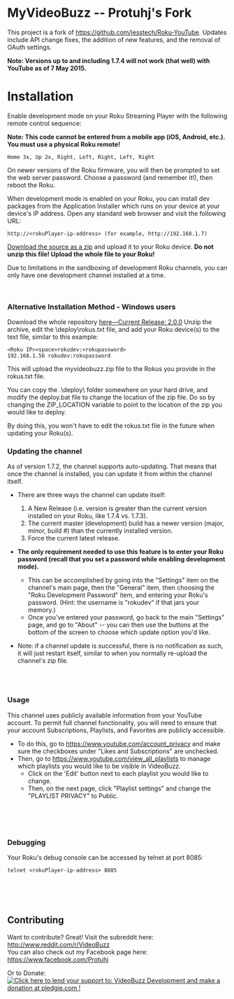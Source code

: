 MyVideoBuzz -- Protuhj's Fork
=============

This project is a fork of https://github.com/jesstech/Roku-YouTube. Updates include API change fixes, the addition of new features, and the removal of OAuth settings.

**Note: Versions up to and including 1.7.4 will not work (that well) with YouTube as of 7 May 2015.**

Installation
============

Enable development mode on your Roku Streaming Player with the following remote control sequence:

**Note: This code cannot be entered from a mobile app (iOS, Android, etc.). You must use a physical Roku remote!**

    Home 3x, Up 2x, Right, Left, Right, Left, Right

On newer versions of the Roku firmware, you will then be prompted to set the web server password. Choose a password (and remember it!), then reboot the Roku.

When development mode is enabled on your Roku, you can install dev packages
from the Application Installer which runs on your device at your device's IP
address. Open any standard web browser and visit the following URL:

    http://<rokuPlayer-ip-address> (for example, http://192.168.1.7)

[Download the source as a zip](https://github.com/Protuhj/myvideobuzz/releases/download/v2.0.0/MyVideoBuzz_v2_0_0.zip) and upload it to your Roku device.
**Do not unzip this file! Upload the whole file to your Roku!**

Due to limitations in the sandboxing of development Roku channels, you can only have one development channel installed at a time.

<br/>

### Alternative Installation Method - Windows users

Download the whole repository [here—Current Release: 2.0.0](https://github.com/Protuhj/myvideobuzz/archive/v2.0.0.zip)
Unzip the archive, edit the \deploy\rokus.txt file, and add your Roku device(s) to the text file, similar to this example:

    <Roku IP><space>rokudev:<rokupassword>
    192.168.1.56 rokudev:rokupassword

This will upload the myvideobuzz.zip file to the Rokus you provide in the rokus.txt file.

You can copy the .\deploy\ folder somewhere on your hard drive, and modify the deploy.bat file to change the location of the zip file. Do so by changing the ZIP_LOCATION variable to point to the location of the zip you would like to deploy.

By doing this, you won't have to edit the rokus.txt file in the future when updating your Roku(s).

### Updating the channel

As of version 1.7.2, the channel supports auto-updating. That means that once the channel is installed, you can update it from within the channel itself.

* There are three ways the channel can update itself:<br/>
  1) A New Release (i.e. version is greater than the current version installed on your Roku, like 1.7.4 vs. 1.7.3).<br/>
  2) The current master (development) build has a newer version (major, minor, build #) than the currently installed version.<br/>
  3) Force the current latest release.

* **The only requirement needed to use this feature is to enter your Roku password (recall that you set a password while enabling development mode).**
  * This can be accomplished by going into the "Settings" item on the channel's main page, then the "General" item, then choosing the "Roku Development Password" item, and entering your Roku's password. (Hint: the username is "rokudev" if that jars your memory.)
  * Once you've entered your password, go back to the main "Settings" page, and go to "About" -- you can then use the buttons at the bottom of the screen to choose which update option you'd like.

* Note: if a channel update is successful, there is no notification as such, it will just restart itself, similar to when you normally re-upload the channel's zip file.
<br/>
<br/>

### Usage

This channel uses publicly available information from your YouTube account. To permit full channel functionality, you will need to ensure that your account Subscriptions, Playlists, and Favorites are publicly accessible.

* To do this, go to https://www.youtube.com/account_privacy and make sure the checkboxes under "Likes and Subscriptions" are unchecked.  
* Then, go to https://www.youtube.com/view_all_playlists to manage which playlists you would like to be visible in VideoBuzz.   
    * Click on the 'Edit' button next to each playlist you would like to change.
    * Then, on the next page, click "Playlist settings" and change the "PLAYLIST PRIVACY" to Public.

<br/>
<br/>
<br/>

### Debugging

Your Roku's debug console can be accessed by telnet at port 8085:

    telnet <rokuPlayer-ip-address> 8085

<br/>
<br/>
<br/>
  
## Contributing

Want to contribute? Great! Visit the subreddit here: http://www.reddit.com/r/VideoBuzz  
You can also check out my Facebook page here: https://www.facebook.com/Protuhj

Or to Donate: <a href='https://pledgie.com/campaigns/23378'><img alt='Click here to lend your support to: VideoBuzz Development and make a donation at pledgie.com !' src='https://pledgie.com/campaigns/23378.png?skin_name=chrome' border='0' ></a>
